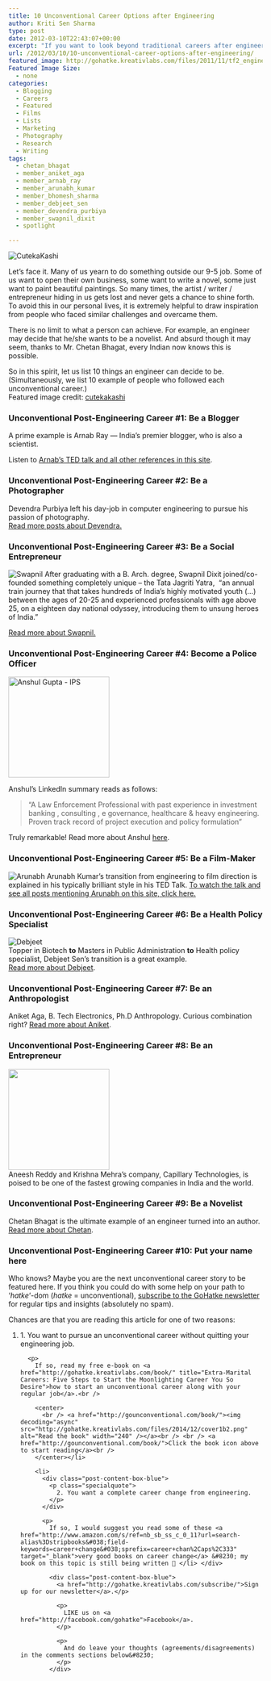 ```yaml
---
title: 10 Unconventional Career Options after Engineering
author: Kriti Sen Sharma
type: post
date: 2012-03-10T22:43:07+00:00
excerpt: "If you want to look beyond traditional careers after engineering, here's a list of 10 unconventional (hatke) careers pursued by engineers."
url: /2012/03/10/10-unconventional-career-options-after-engineering/
featured_image: http://gohatke.kreativlabs.com/files/2011/11/tf2_engineer_by_cutekakashi.jpg
Featured Image Size:
  - none
categories:
  - Blogging
  - Careers
  - Featured
  - Films
  - Lists
  - Marketing
  - Photography
  - Research
  - Writing
tags:
  - chetan_bhagat
  - member_aniket_aga
  - member_arnab_ray
  - member_arunabh_kumar
  - member_bhomesh_sharma
  - member_debjeet_sen
  - member_devendra_purbiya
  - member_swapnil_dixit
  - spotlight

---
```

![CutekaKashi](https://raw.githubusercontent.com/kritisen/gohatke/main/content/images/2011/11/tf2_engineer_by_cutekakashi.jpg)

Let&#8217;s face it. Many of us yearn to do something outside our 9-5 job. Some of us want to open their own business, some want to write a novel, some just want to paint beautiful paintings. So many times, the artist / writer / entrepreneur hiding in us gets lost and never gets a chance to shine forth. To avoid this in our personal lives, it is extremely helpful to draw inspiration from people who faced similar challenges and overcame them.

There is no limit to what a person can achieve. For example, an engineer may decide that he/she wants to be a novelist. And absurd though it may seem, thanks to Mr. Chetan Bhagat, every Indian now knows this is possible.

So in this spirit, let us list 10 things an engineer can decide to be. (Simultaneously, we list 10 example of people who followed each unconventional career.)  
Featured image credit: [cutekakashi][1]

### **Unconventional Post-Engineering Career #1: Be a Blogger**

A prime example is Arnab Ray &#8212; India&#8217;s premier blogger, who is also a scientist.

Listen to [Arnab&#8217;s TED talk and all other references in this site][2].

### **Unconventional Post-Engineering Career #2: Be a Photographer**

Devendra Purbiya left his day-job in computer engineering to pursue his passion of photography.  
[Read more posts about Devendra.][3]

### **Unconventional Post-Engineering Career #3: Be a Social Entrepreneur**

![Swapnil](https://raw.githubusercontent.com/kritisen/gohatke/main/content/images/2011/11/swapnil.jpg)
After graduating with a B. Arch. degree, Swapnil Dixit joined/co-founded something completely unique &#8211; the Tata Jagriti Yatra,  “an annual train journey that that takes hundreds of India’s highly motivated youth (&#8230;) between the ages of 20-25 and experienced professionals with age above 25, on a eighteen day national odyssey, introducing them to unsung heroes of India.”

[Read more about Swapnil.][4]

### **Unconventional Post-Engineering Career #4: Become a Police Officer**

<img decoding="async" src="http://gounconventional.com/files/2015/07/anshulGupta.jpg" alt="Anshul Gupta - IPS" width="200pixels" /> 

Anshul&#8217;s LinkedIn summary reads as follows: 

> &#8220;A Law Enforcement Professional with past experience in investment banking , consulting , e governance, healthcare & heavy engineering. Proven track record of project execution and policy formulation&#8221; 

Truly remarkable! Read more about Anshul [here][5]. 

### **Unconventional Post-Engineering Career #5: Be a Film-Maker**

![Arunabh](https://raw.githubusercontent.com/kritisen/gohatke/main/content/images/2011/11/arunabh.jpg)
Arunabh Kumar&#8217;s transition from engineering to film direction is explained in his typically brilliant style in his TED Talk. [To watch the talk and see all posts mentioning Arunabh on this site, click here.][6]

### **Unconventional Post-Engineering Career #6: Be a Health Policy Specialist**

![Debjeet](https://raw.githubusercontent.com/kritisen/gohatke/main/content/images/2011/11/debjeetSen.jpeg)  
Topper in Biotech **to** Masters in Public Administration **to** Health policy specialist, Debjeet Sen&#8217;s transition is a great example.  
[Read more about Debjeet][7].

### **Unconventional Post-Engineering Career #7: Be an Anthropologist**

Aniket Aga, B. Tech Electronics, Ph.D Anthropology. Curious combination right? [Read more about Aniket][8].

### **Unconventional Post-Engineering Career #8: Be an Entrepreneur**

[<img decoding="async" class="alignnone size-full wp-image-175" title="04capillary-tech1" src="http://gohatke.kreativlabs.com/files/2011/11/04capillary-tech1.jpg" alt="" width="200pixels" />][9]  
Aneesh Reddy and Krishna Mehra&#8217;s company, Capillary Technologies, is poised to be one of the fastest growing companies in India and the world.

### **Unconventional Post-Engineering Career #9: Be a Novelist**

Chetan Bhagat is the ultimate example of an engineer turned into an author. [Read more about Chetan][10].

### **Unconventional Post-Engineering Career #10: Put your name here**

Who knows? Maybe you are the next unconventional career story to be featured here. If you think you could do with some help on your path to &#8216;_hatke_&#8216;-dom (_hatke_ = unconventional), [subscribe to the GoHatke newsletter][11] for regular tips and insights (absolutely no spam).

<div class="post-content-box-yellow">
  Chances are that you are reading this article for one of two reasons:</p> 
  
  <ol>
    <li>
      <div class="post-content-box-blue">
        <p class="specialquote">
          1. You want to pursue an unconventional career without quitting your engineering job.
        </p>
      </div>
      
      <p>
        If so, read my free e-book on <a href="http://gohatke.kreativlabs.com/book/" title="Extra-Marital Careers: Five Steps to Start the Moonlighting Career You So Desire">how to start an unconventional career along with your regular job</a>.<br /> 
        
        <center>
          <br /> <a href="http://gounconventional.com/book/"><img decoding="async" src="http://gohatke.kreativlabs.com/files/2014/12/cover1b2.png" alt="Read the book" width="240" /></a><br /> <br /> <a href="http://gounconventional.com/book/">Click the book icon above to start reading</a><br />
        </center></li> 
        
        <li>
          <div class="post-content-box-blue">
            <p class="specialquote">
              2. You want a complete career change from engineering.
            </p>
          </div>
          
          <p>
            If so, I would suggest you read some of these <a href="http://www.amazon.com/s/ref=nb_sb_ss_c_0_11?url=search-alias%3Dstripbooks&#038;field-keywords=career+change&#038;sprefix=career+chan%2Caps%2C333" target="_blank">very good books on career change</a> &#8230; my book on this topic is still being written 🙂 </li> </div> 
            
            <div class="post-content-box-blue">
              <a href="http://gohatke.kreativlabs.com/subscribe/">Sign up for our newsletter</a>.</p> 
              
              <p>
                LIKE us on <a href="http://facebook.com/gohatke">Facebook</a>.
              </p>
              
              <p>
                And do leave your thoughts (agreements/disagreements) in the comments sections below&#8230;
              </p>
            </div>

 [1]: http://cutekakashi.deviantart.com/art/tf2-engineer-140750118
 [2]: http://gohatke.kreativlabs.com/tag/member_arnab_ray/
 [3]: http://gohatke.kreativlabs.com/tag/member_devendra_purbiya/
 [4]: http://gohatke.kreativlabs.com/tag/member_swapnil_dixit/
 [5]: http://gounconventional.com/profiles/anshul-gupta-from-engineering-to-indian-police-service/
 [6]: http://gohatke.kreativlabs.com/tag/member_arunabh_kumar
 [7]: http://gohatke.kreativlabs.com/tag/member_debjeet_sen
 [8]: http://gohatke.kreativlabs.com/tag/member_aniket_aga
 [9]: http://gohatke.kreativlabs.com/files/2011/11/04capillary-tech1.jpg
 [10]: http://gohatke.kreativlabs.com/tag/member_chetan_bhagat/
 [11]: http://gohatke.kreativlabs.com/subscribe/ "Subscribe"
